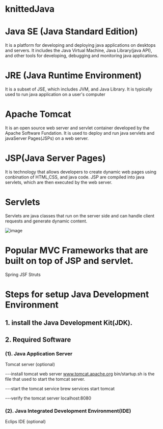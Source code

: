 # knittedJava
# Java SE (Java Standard Edition)
It is a platform for developing and deploying java applications on desktops and servers. It includes the Java Virtual Machine, Java Library(java API), and other tools for developing, debugging and monitoring java applications.

# JRE (Java Runtime Environment)
It is a subset of JSE, which includes JVM, and Java Library. It is typically used to run java application on a user's computer

# Apache Tomcat
It is an open source web server and servlet container developed by the Apache Software Fundation.
It is used to deploy and run java servlets and javaServer Pages(JSPs) on a web server.

# JSP(Java Server Pages)
It is technology that allows developers to create dynamic web pages using conbination of HTML,CSS, and java code.
JSP are compiled into java servlets, which are then executed by the web server.

# Servlets
Servlets are java classes that run on the server side and can handle client requests and generate dynamic content.

![image](https://user-images.githubusercontent.com/37968494/214590254-ea93abd2-e3c4-4d1c-b37a-513fc8cec34e.png)

# Popular MVC Frameworks that are built on top of JSP and servlet.
Spring 
JSF
Struts 


# Steps for setup Java Development Environment
## 1. install the Java Development Kit(JDK).

## 2. Required Software
### (1). Java Application Server
Tomcat server (optional)

---install tomcat web server 
www.tomcat.apache.org
bin/startup.sh is the file that used to start the tomcat server.

---start the tomcat service 
brew services start tomcat

---verify the tomcat server
localhost:8080

### (2). Java Integrated Development Environment(IDE)
Eclips IDE (optional)

